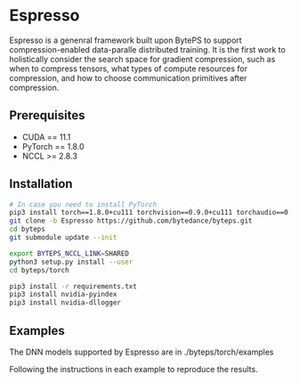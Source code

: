 # Espresso


Espresso is a genenral framework built upon BytePS to support compression-enabled data-paralle distributed training. 
It is the first work to holistically consider the search space for gradient compression, such as when to compress tensors, what types of compute resources for compression, and how to choose communication primitives after compression.


## Prerequisites

- CUDA == 11.1
- PyTorch == 1.8.0
- NCCL >= 2.8.3

## Installation

```bash
# In case you need to install PyTorch
pip3 install torch==1.8.0+cu111 torchvision==0.9.0+cu111 torchaudio==0.8.0 -f https://download.pytorch.org/whl/torch_stable.html
git clone -b Espresso https://github.com/bytedance/byteps.git
cd byteps
git submodule update --init

export BYTEPS_NCCL_LINK=SHARED
python3 setup.py install --user
cd byteps/torch

pip3 install -r requirements.txt
pip3 install nvidia-pyindex
pip3 install nvidia-dllogger
```

## Examples
The DNN models supported by Espresso are in ./byteps/torch/examples

Following the instructions in each example to reproduce the results.
